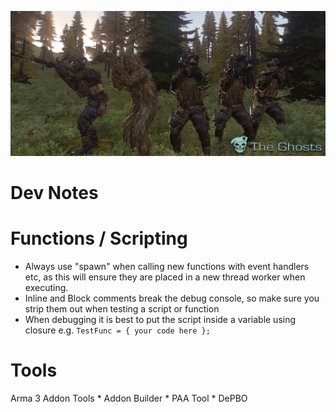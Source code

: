 ![The Ghosts](https://github.com/bat26/the_ghosts/blob/master/the%20ghosts.png?raw=true "The Ghosts")

# Dev Notes

# Functions / Scripting

* Always use "spawn" when calling new functions with event handlers etc, as this will ensure they are placed in a new thread worker when executing.
* Inline and Block comments break the debug console, so make sure you strip them out when testing a script or function
* When debugging it is best to put the script inside a variable using closure e.g. `TestFunc = { your code here };`


# Tools

Arma 3 Addon Tools
    * Addon Builder
    * PAA Tool
    * DePBO
    
    